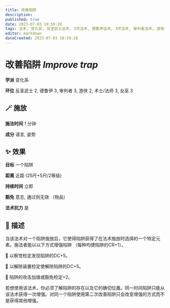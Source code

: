 ```yaml
---
title: 改善陷阱
description: 
published: true
date: 2023-07-03 19:59:28
tags: 法术, 变化系, 反圣武士法术, 2环法术, 德鲁伊法术, 3环法术, 审判者法术, 游侠法术, 术士/法师法术, 女巫法术
editor: markdown
dateCreated: 2023-07-03 19:59:28
---
```


# **改善陷阱** *Improve trap*

**学派** 变化系 

**环位** 反圣武士 2, 德鲁伊 3, 审判者 3, 游侠 2, 术士/法师 3, 女巫 3

## 🪄 施放

**施法时间** 1 分钟

**成分** 语言, 姿势

## ✨ 效果 

**目标** 一个陷阱 

**距离** 近距 (25尺+5尺/2等级)  

**持续时间** 立即 

**豁免** 意志, 通过则无效 （物品）

**法术抗力** 是

## 📖 描述

当该法术对一个陷阱施放后，它使得陷阱获得了在法术施放时选择的一个特定元素。施法者能以以下方式增强陷阱 （每种均使陷阱的CR+1）。

    以察觉检定发现陷阱的DC+5。

    以解除装置检定使解除陷阱的DC+5。

    陷阱的攻击加值或豁免检定+2。

若想使用该法术，你必须了解陷阱的存在以及它的确切位置。同一时间陷阱只能从该法术获得一次增强。对同一个陷阱使用第二次改善陷阱只会改变增强的方式而不是获得其他增强。
    
